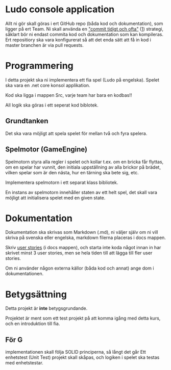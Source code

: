 # Ludo console application

Allt ni gör skall göras i ert GitHub repo (båda kod och dokumentation), som ligger på ert Team. Ni skall använda en ["commit tidigt och ofta"](https://blog.codinghorror.com/check-in-early-check-in-often/) ([1](https://sethrobertson.github.io/GitBestPractices/)) strategi, såklart bör ni endast commita kod och dokumentation som kan kompileras.
Ert repositiory ska vara konfigurerat så att det enda sätt att få in kod i master branchen är via pull requests.

# Programmering
I detta projekt ska ni implementera ett fia spel (Ludo på engelska). Spelet ska vara en .net core konsol applikation.

Kod ska ligga i mappen Src, varje team har bara en kodbas!!

All logik ska göras i ett seperat kod biblotek.

## Grundtanken 
Det ska vara möjligt att spela spelet för mellan två och fyra spelera.

## Spelmotor (GameEngine)
Spelmotorn styra alla regler i spelet och kollar t.ex. om en bricka får flyttas, om en spelar har vunnit, den initiala uppställning av alla brickor på brädet, vilken spelar som är den nästa, hur en tärning ska bete sig, etc.

Implementera spelmotorn i ett separat klass bibliotek.

En instans av spelmotorn innehåller staten av ett helt spel, det skall vara möjligt att initialisera spelet med en given state.

# Dokumentation
Dokumentation ska skrivas som Markdown (.md), ni väljer själv om ni vill skriva på svenska eller engelska, markdown filerna placeras i docs mappen.

Skriv [user stories](https://www.mountaingoatsoftware.com/agile/user-stories) (i docs mappen), och starta inte koda något innan in har skrivet minst 3 user stories, men se hela tiden till att lägga till fler user stories.

Om ni använder någon externa källor (båda kod och annat) ange dom i dokumentationen.

# Betygsättning
Detta projekt är **inte** betygsgrundande.

Projektet är ment som ett test projekt på att komma igång med detta kurs, och en introduktion till fia.

## För G

implementationen skall följa SOLID principerna, så långt det går
Ett enhetstest (Unit Test) projekt skall skåpas, och logiken i spelet ska testas med enhetstestar.
